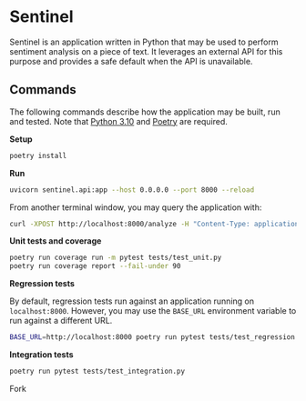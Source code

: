 
# Sentinel

Sentinel is an application written in Python that may be used to perform sentiment analysis on a piece of text. It leverages an external API for this purpose and provides a safe default when the API is unavailable.

## Commands

The following commands describe how the application may be built, run and tested. Note that [Python 3.10](https://docs.python.org/3/whatsnew/3.10.html) and [Poetry](https://python-poetry.org/) are required.

**Setup**

```sh
poetry install
```

**Run**

```sh
uvicorn sentinel.api:app --host 0.0.0.0 --port 8000 --reload
```

From another terminal window, you may query the application with:

```sh
curl -XPOST http://localhost:8000/analyze -H "Content-Type: application/json" -d '{"text": "This is a test."}'
```

**Unit tests and coverage**

```sh
poetry run coverage run -m pytest tests/test_unit.py
poetry run coverage report --fail-under 90
```

**Regression tests**

By default, regression tests run against an application running on `localhost:8000`. However, you may use the `BASE_URL` environment variable to run against a different URL.

```sh
BASE_URL=http://localhost:8000 poetry run pytest tests/test_regression.py
```

**Integration tests**

```sh
poetry run pytest tests/test_integration.py
```
Fork
